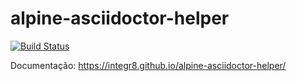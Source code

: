 # alpine-asciidoctor-helper

[![Build Status](https://travis-ci.org/integr8/alpine-asciidoctor-helper.svg?branch=development)](https://travis-ci.org/integr8/alpine-asciidoctor-helper)

Documentação: https://integr8.github.io/alpine-asciidoctor-helper/